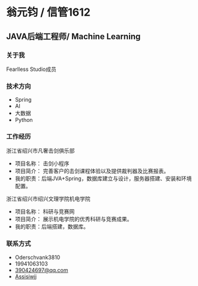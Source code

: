 
# <i class="fa fa-user-circle" aria-hidden="true"></i> 翁元钧 / 信管1612
## JAVA后端工程师/ Machine Learning


### <i class="fa fa-bookmark" aria-hidden="true"></i> 关于我
<i class="fa fa-star" aria-hidden="true"></i> Fearlless Studio成员

### <i class="fa fa-bookmark" aria-hidden="true"></i> 技术方向
+ Spring
+ AI
+ 大数据
+ Python

### <i class="fa fa-bookmark" aria-hidden="true"></i> 工作经历
<i class="fa fa-users" aria-hidden="true"></i> 浙江省绍兴市凡奢击剑俱乐部
+ <i class="fa fa-product-hunt" aria-hidden="true"></i> 项目名称： 击剑小程序
+ <i class="fa fa-book" aria-hidden="true"></i> 项目简介： 完善客户的击剑课程体验以及提供裁判器及比赛报表。
+ <i class="fa fa-newspaper-o" aria-hidden="true"></i> 我的职责：后端JVA+Spring，数据库建立与设计，服务器搭建、安装和环境配置。
  
<i class="fa fa-users" aria-hidden="true"></i> 浙江省绍兴市绍兴文理学院机电学院
+ <i class="fa fa-product-hunt" aria-hidden="true"></i> 项目名称： 科研与竞赛网
+ <i class="fa fa-book" aria-hidden="true"></i> 项目简介： 展示机电学院的优秀科研与竞赛成果。
+ <i class="fa fa-newspaper-o" aria-hidden="true"></i> 我的职责：后端搭建，数据库。
  


### <i class="fa fa-bookmark" aria-hidden="true"></i> 联系方式
+ <i class="fa fa-weixin"></i> Oderschvank3810
+ <i class="fa fa-phone-square" aria-hidden="true"></i> 19941063103
+ <i class="fa fa-envelope" aria-hidden="true"></i>  390424697@qq.com
+ <i class="fa fa-github" aria-hidden="true"></i>  [Assisiwjj](https://github.com/Assisiwjj)

<head> 
    <script defer src="https://use.fontawesome.com/releases/v5.0.13/js/all.js"></script> 
    <script defer src="https://use.fontawesome.com/releases/v5.0.13/js/v4-shims.js"></script> 
</head> 
<link rel="stylesheet" href="https://use.fontawesome.com/releases/v5.0.13/css/all.css">

